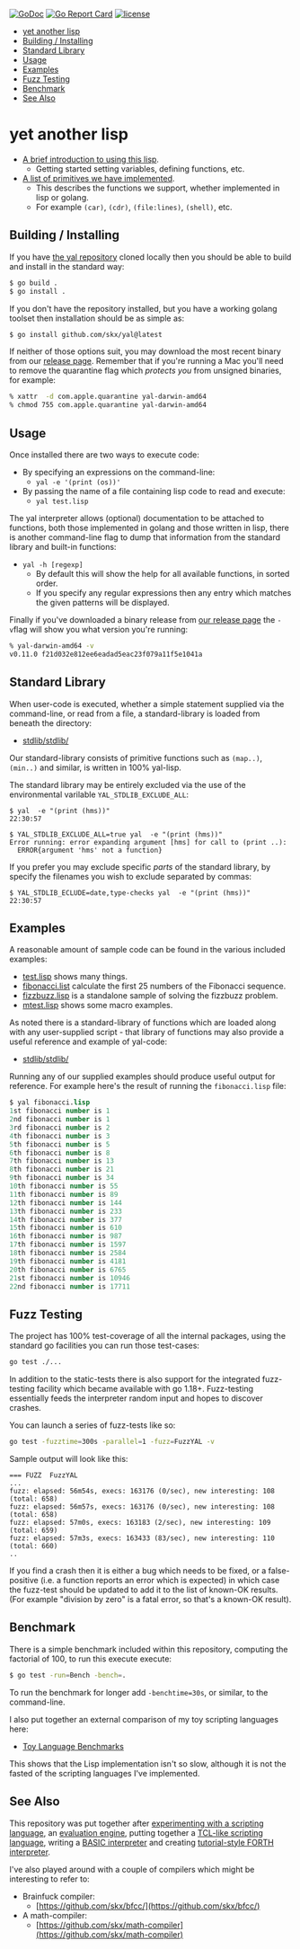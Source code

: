[![GoDoc](https://img.shields.io/static/v1?label=godoc&message=reference&color=blue)](https://pkg.go.dev/github.com/skx/yal)
[![Go Report Card](https://goreportcard.com/badge/github.com/skx/yal)](https://goreportcard.com/report/github.com/skx/yal)
[![license](https://img.shields.io/github/license/skx/yal.svg)](https://github.com/skx/yal/blob/master/LICENSE)

* [yet another lisp](#yet-another-lisp)
* [Building / Installing](#building--installing)
* [Standard Library](#standard-library)
* [Usage](#usage)
* [Examples](#examples)
* [Fuzz Testing](#fuzz-testing)
* [Benchmark](#benchmark)
* [See Also](#see-also)


# yet another lisp


* [A brief introduction to using this lisp](INTRODUCTION.md).
  * Getting started setting variables, defining functions, etc.
* [A list of primitives we have implemented](PRIMITIVES.md).
  * This describes the functions we support, whether implemented in lisp or golang.
  * For example `(car)`, `(cdr)`, `(file:lines)`, `(shell)`, etc.



## Building / Installing

If you have [the yal repository](https://github.com/skx/yal) cloned locally then
you should be able to build and install in the standard way:

```sh
$ go build .
$ go install .
```

If you don't have the repository installed, but you have a working golang toolset then installation should be as simple as:

```sh
$ go install github.com/skx/yal@latest
```

If neither of those options suit, you may download the most recent binary from our [release page](https://github.com/skx/yal/releases).  Remember that if you're running a Mac you'll need to remove the quarantine flag which _protects you_ from unsigned binaries, for example:

```sh
% xattr  -d com.apple.quarantine yal-darwin-amd64
% chmod 755 com.apple.quarantine yal-darwin-amd64
```



## Usage

Once installed there are two ways to execute code:

* By specifying an expressions on the command-line:
  * `yal -e '(print (os))'`
* By passing the name of a file containing lisp code to read and execute:
  * `yal test.lisp`

The yal interpreter allows (optional) documentation to be attached to functions, both those implemented in golang and those written in lisp, there is another command-line flag to dump that information from the standard library and built-in functions:

* `yal -h [regexp]`
  * By default this will show the help for all available functions, in sorted order.
  * If you specify any regular expressions then any entry which matches the given patterns will be displayed.

Finally if you've downloaded a binary release from [our release page](https://github.com/skx/yal/releases) the `-v`flag will show you what version you're running:

```sh
% yal-darwin-amd64 -v
v0.11.0 f21d032e812ee6eadad5eac23f079a11f5e1041a
```



## Standard Library

When user-code is executed, whether a simple statement supplied via the command-line, or read from a file, a standard-library is loaded from beneath the directory:

* [stdlib/stdlib/](stdlib/stdlib/)


Our standard-library consists of primitive functions such as `(map..)`, `(min..)` and similar, is written in 100% yal-lisp.

The standard library may be entirely excluded via the use of the environmental varilable `YAL_STDLIB_EXCLUDE_ALL`:

```
$ yal  -e "(print (hms))"
22:30:57

$ YAL_STDLIB_EXCLUDE_ALL=true yal  -e "(print (hms))"
Error running: error expanding argument [hms] for call to (print ..):
  ERROR{argument 'hms' not a function}
```

If you prefer you may exclude specific _parts_ of the standard library, by specify the filenames you wish to exclude separated by commas:

```
$ YAL_STDLIB_ECLUDE=date,type-checks yal  -e "(print (hms))"
22:30:57
```



## Examples

A reasonable amount of sample code can be found in the various included examples:

* [test.lisp](test.lisp) shows many things.
* [fibonacci.list](fibonacci.lisp) calculate the first 25 numbers of the Fibonacci sequence.
* [fizzbuzz.lisp](fizzbuzz.lisp) is a standalone sample of solving the fizzbuzz problem.
* [mtest.lisp](mtest.lisp) shows some macro examples.

As noted there is a standard-library of functions which are loaded along with any user-supplied script - that library of functions may also provide a useful reference and example of yal-code:

* [stdlib/stdlib/](stdlib/stdlib/)

Running any of our supplied examples should produce useful output for reference.  For example here's the result of running the `fibonacci.lisp` file:

```lisp
$ yal fibonacci.lisp
1st fibonacci number is 1
2nd fibonacci number is 1
3rd fibonacci number is 2
4th fibonacci number is 3
5th fibonacci number is 5
6th fibonacci number is 8
7th fibonacci number is 13
8th fibonacci number is 21
9th fibonacci number is 34
10th fibonacci number is 55
11th fibonacci number is 89
12th fibonacci number is 144
13th fibonacci number is 233
14th fibonacci number is 377
15th fibonacci number is 610
16th fibonacci number is 987
17th fibonacci number is 1597
18th fibonacci number is 2584
19th fibonacci number is 4181
20th fibonacci number is 6765
21st fibonacci number is 10946
22nd fibonacci number is 17711

```



## Fuzz Testing

The project has 100% test-coverage of all the internal packages, using the standard go facilities you can run those test-cases:

```sh
go test ./...
```

In addition to the static-tests there is also support for the integrated fuzz-testing facility which became available with go 1.18+.  Fuzz-testing essentially feeds the interpreter random input and hopes to discover crashes.

You can launch a series of fuzz-tests like so:

```sh
go test -fuzztime=300s -parallel=1 -fuzz=FuzzYAL -v
```

Sample output will look like this:

```
=== FUZZ  FuzzYAL
...
fuzz: elapsed: 56m54s, execs: 163176 (0/sec), new interesting: 108 (total: 658)
fuzz: elapsed: 56m57s, execs: 163176 (0/sec), new interesting: 108 (total: 658)
fuzz: elapsed: 57m0s, execs: 163183 (2/sec), new interesting: 109 (total: 659)
fuzz: elapsed: 57m3s, execs: 163433 (83/sec), new interesting: 110 (total: 660)
..
```

If you find a crash then it is either a bug which needs to be fixed, or a false-positive (i.e. a function reports an error which is expected) in which case the fuzz-test should be updated to add it to the list of known-OK results.  (For example "division by zero" is a fatal error, so that's a known-OK result).




## Benchmark

There is a simple benchmark included within this repository, computing the factorial of 100, to run this execute execute:

```sh
$ go test -run=Bench -bench=.
```

To run the benchmark for longer add `-benchtime=30s`, or similar, to the command-line.

I also put together an external comparison of my toy scripting languages here:

* [Toy Language Benchmarks](https://github.com/skx/toy-language-benchmarks)

This shows that the Lisp implementation isn't so slow, although it is not the fasted of the scripting languages I've implemented.



## See Also

This repository was put together after [experimenting with a scripting language](https://github.com/skx/monkey/), an [evaluation engine](https://github.com/skx/evalfilter/), putting together a [TCL-like scripting language](https://github.com/skx/critical), writing a [BASIC interpreter](https://github.com/skx/gobasic) and creating [tutorial-style FORTH interpreter](https://github.com/skx/foth).

I've also played around with a couple of compilers which might be interesting to refer to:

* Brainfuck compiler:
   * [https://github.com/skx/bfcc/](https://github.com/skx/bfcc/)
* A math-compiler:
  * [https://github.com/skx/math-compiler](https://github.com/skx/math-compiler)
